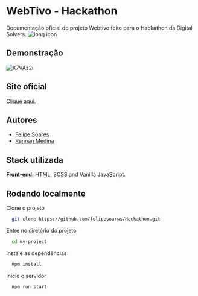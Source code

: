 
# WebTivo - Hackathon

Documentação oficial do projeto Webtivo feito para o Hackathon da Digital Solvers.
![long icon](https://user-images.githubusercontent.com/86936050/163807202-ff807b04-1601-43cb-b770-1219cc5b38fa.png)


## Demonstração
![X7VAz2i](https://user-images.githubusercontent.com/86936050/163806497-b0188fbc-6624-4ab7-b99d-9b06072aaf48.gif)



## Site oficial 

<p><a href="https://webtivo.vercel.app/">Clique aqui.</a></p>


## Autores

- [Felipe Soares](https://www.github.com/felipesoarws)
- [Rennan Medina](https://github.com/RennanMedina19)


## Stack utilizada

**Front-end:** HTML, SCSS and Vanilla JavaScript. 


## Rodando localmente

Clone o projeto

```bash
  git clone https://github.com/felipesoarws/Hackathon.git
```

Entre no diretório do projeto

```bash
  cd my-project
```

Instale as dependências

```bash
  npm install
```

Inicie o servidor

```bash
  npm run start
```



